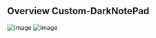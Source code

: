 ## Overview Custom-DarkNotePad

![image](https://user-images.githubusercontent.com/78795973/183268692-ccee33c2-4670-401a-a3b4-9d760ee3ec63.png)
![image](https://user-images.githubusercontent.com/78795973/183268780-7a87cb0e-818e-4674-b7d5-ffa5ae29a450.png)

